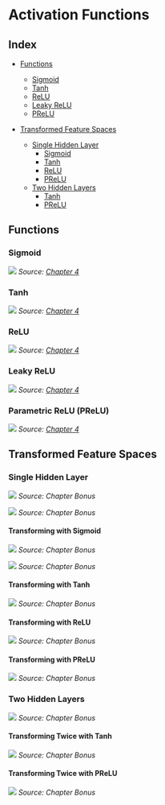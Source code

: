 # Activation Functions

## Index

- [Functions](#functions)
    - [Sigmoid](#sigmoid)
    - [Tanh](#tanh)
    - [ReLU](#relu)
    - [Leaky ReLU](#leaky-relu)
    - [PReLU](#prelu)

- [Transformed Feature Spaces](#transformed-feature-spaces)
    - [Single Hidden Layer](#single-hidden-layer)
        - [Sigmoid](#transforming-with-sigmoid)
        - [Tanh](#transforming-with-tanh)
        - [ReLU](#transforming-with-relu)
        - [PReLU](#transforming-with-prelu)
    - [Two Hidden Layers](#two-hidden-layers)
        - [Tanh](#transforming-twice-with-tanh)
        - [PReLU](#transforming-twice-with-prelu)

## Functions

### Sigmoid

[![](activation_sigmoid.png)](activation_sigmoid.png)
*Source: [Chapter 4](https://github.com/dvgodoy/PyTorchStepByStep/blob/master/Chapter04.ipynb)*

### Tanh

![](activation_tanh.png)
*Source: [Chapter 4](https://github.com/dvgodoy/PyTorchStepByStep/blob/master/Chapter04.ipynb)*

### ReLU

![](activation_relu.png)
*Source: [Chapter 4](https://github.com/dvgodoy/PyTorchStepByStep/blob/master/Chapter04.ipynb)*

### Leaky ReLU

![](activation_leaky.png)
*Source: [Chapter 4](https://github.com/dvgodoy/PyTorchStepByStep/blob/master/Chapter04.ipynb)*

### Parametric ReLU (PReLU)

![](activation_prelu.png)
*Source: [Chapter 4](https://github.com/dvgodoy/PyTorchStepByStep/blob/master/Chapter04.ipynb)*

## Transformed Feature Spaces

### Single Hidden Layer

![](feature_space_1hidden.png)
*Source: Chapter Bonus*

![](feature_space_1hidden_plates.png)
*Source: Chapter Bonus*

#### Transforming with Sigmoid

![](act_sigmoid1.png)
*Source: Chapter Bonus*

![](act_sigmoid2.png)
*Source: Chapter Bonus*

#### Transforming with Tanh

![](act_tanh.png)
*Source: Chapter Bonus*

#### Transforming with ReLU

![](act_relu.png)
*Source: Chapter Bonus*

#### Transforming with PReLU

![](act_prelu.png)
*Source: Chapter Bonus*

### Two Hidden Layers

![](feature_space_2hidden.png)
*Source: Chapter Bonus*

#### Transforming Twice with Tanh

![](act_tanh_2hidden.png)
*Source: Chapter Bonus*

#### Transforming Twice with PReLU

![](act_prelu_2hidden.png)
*Source: Chapter Bonus*